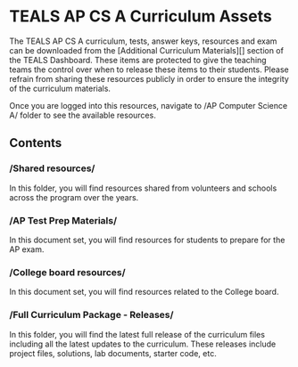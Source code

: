 # TEALS AP CS A Curriculum Assets

The TEALS AP CS A curriculum, tests, answer keys, resources and exam can be downloaded from the [Additional Curriculum Materials][]
section of the TEALS Dashboard. These items are protected to give the teaching teams the control over when to release these items to their students. Please refrain from sharing these resources publicly in order to ensure the integrity of the curriculum materials.

Once you are logged into this resources, navigate to /AP Computer Science A/ folder to see the available resources.

## Contents

### /Shared resources/

In this folder, you will find resources shared from volunteers and schools across the program over the years.

### /AP Test Prep Materials/

In this document set, you will find resources for students to prepare for the AP exam.

### /College board resources/

In this document set, you will find resources related to the College board.

### /Full Curriculum Package - Releases/

In this folder, you will find the latest full release of the curriculum files including all the latest updates to the curriculum. These releases include project files, solutions, lab documents, starter code, etc.
